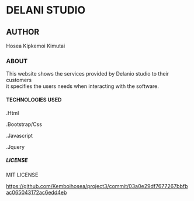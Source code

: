 # DELANI STUDIO

## AUTHOR

Hosea Kipkemoi Kimutai

### ABOUT

This website shows the services provided by Delanio studio to their customers  
it specifies the users needs when interacting with the software. 


#### TECHNOLOGIES USED

.Html

.Bootstrap/Css

.Javascript

.Jquery

##### LICENSE 

MIT LICENSE

https://github.com/Kemboihosea/project3/commit/03a0e29df7677267bbfbac065043172ac6edd4eb


